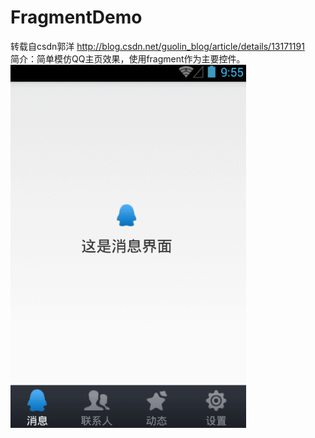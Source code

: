 # FragmentDemo
转载自csdn郭洋 http://blog.csdn.net/guolin_blog/article/details/13171191  
简介：简单模仿QQ主页效果，使用fragment作为主要控件。  
![gif](https://github.com/huanchangfjx/FragmentDemo/blob/master/qq_fragment.gif)
